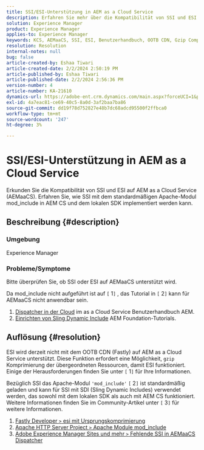 ```yaml
---
title: SSI/ESI-Unterstützung in AEM as a Cloud Service
description: Erfahren Sie mehr über die Kompatibilität von SSI und ESI auf AEM as a Cloud Service ( AEMaaCS).
solution: Experience Manager
product: Experience Manager
applies-to: Experience Manager
keywords: KCS, AEMaaCS, SSI, ESI, Benutzerhandbuch, OOTB CDN, Gzip Compression, AEM Foundation, SDI, SDK
resolution: Resolution
internal-notes: null
bug: false
article-created-by: Eshaa Tiwari
article-created-date: 2/2/2024 2:50:19 PM
article-published-by: Eshaa Tiwari
article-published-date: 2/2/2024 2:56:36 PM
version-number: 4
article-number: KA-21610
dynamics-url: https://adobe-ent.crm.dynamics.com/main.aspx?forceUCI=1&pagetype=entityrecord&etn=knowledgearticle&id=b9a17660-dac1-ee11-9079-6045bd006268
exl-id: 4a7eac81-ce69-40c5-8a0d-3af2baa7ba86
source-git-commit: dd19f78d752827e48b7dc68adcd95500f2ffbca0
workflow-type: tm+mt
source-wordcount: '247'
ht-degree: 3%

---
```


# SSI/ESI-Unterstützung in AEM as a Cloud Service


Erkunden Sie die Kompatibilität von SSI und ESI auf AEM as a Cloud Service (AEMaaCS). Erfahren Sie, wie SSI mit dem standardmäßigen Apache-Modul mod_include in AEM CS und dem lokalen SDK implementiert werden kann.

## Beschreibung {#description}


### <b>Umgebung</b>

Experience Manager



### <b>Probleme/Symptome</b>

Bitte überprüfen Sie, ob SSI oder ESI auf AEMaaCS unterstützt wird.

Da mod_include nicht aufgeführt ist auf `[` 1`]` , das Tutorial in `[` 2`]`  kann für AEMaaCS nicht anwendbar sein.

1. [Dispatcher in der Cloud](https://experienceleague.adobe.com/docs/experience-manager-cloud-service/content/implementing/content-delivery/disp-overview.html?lang=de) im as a Cloud Service Benutzerhandbuch AEM.
2. [Einrichten von Sling Dynamic Include](https://experienceleague.adobe.com/docs/experience-manager-learn/foundation/development/set-up-sling-dynamic-include.html?lang=de) AEM Foundation-Tutorials.





## Auflösung {#resolution}


ESI wird derzeit nicht mit dem OOTB CDN (Fastly) auf AEM as a Cloud Service unterstützt. Diese Funktion erfordert eine Möglichkeit, `gzip` Komprimierung der übergeordneten Ressourcen, damit ESI funktioniert. Einige der Herausforderungen finden Sie unter `[` 1`]`  für Ihre Informationen.

Bezüglich SSI das Apache-Modul `'mod_include'` `[` 2`]`  ist standardmäßig geladen und kann für SSI mit SDI (Sling Dynamic Includes) verwendet werden, das sowohl mit dem lokalen SDK als auch mit AEM CS funktioniert. Weitere Informationen finden Sie im Community-Artikel unter `[` 3`]`  für weitere Informationen.

1. [Fastly Developer `>`  esi mit Ursprungskomprimierung](https://developer.fastly.com/reference/vcl/statements/esi/#esi-with-origin-compression)
2. [Apache HTTP Server Project `>`  Apache Module mod_include](https://httpd.apache.org/docs/2.4/mod/mod_include.html)
3. [Adobe Experience Manager Sites und mehr `>`  Fehlende SSI in AEMaaCS Dispatcher](https://experienceleaguecommunities.adobe.com/t5/adobe-experience-manager/lack-of-ssi-in-aemaacs-dispatcher/td-p/392044)
